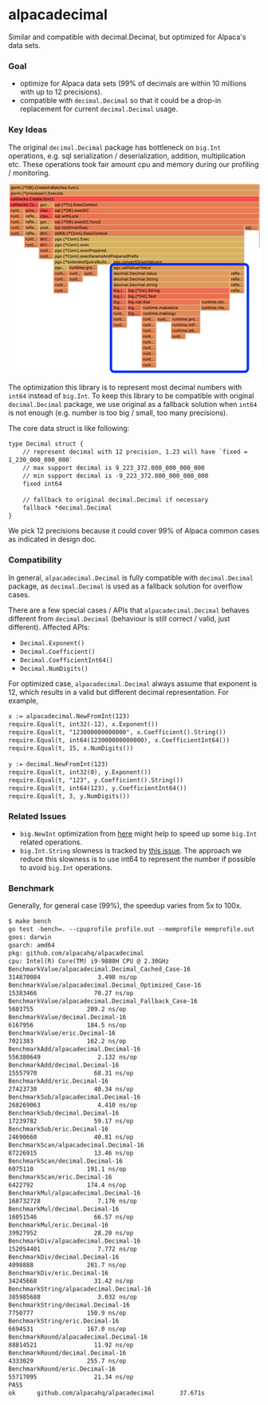 # alpacadecimal
Similar and compatible with decimal.Decimal, but optimized for Alpaca's data sets.

### Goal
- optimize for Alpaca data sets (99% of decimals are within 10 millions with up to 12 precisions).
- compatible with `decimal.Decimal` so that it could be a drop-in replacement for current `decimal.Decimal` usage.

### Key Ideas

The original `decimal.Decimal` package has bottleneck on `big.Int` operations, e.g. sql serialization / deserialization, addition, multiplication etc. These operations took fair amount cpu and memory during
our profiling / monitoring.

![profiling result](doc/value-slowness.png)

The optimization this library is to represent most decimal numbers with `int64` instead of `big.Int`. To 
keep this library to be compatible with original `decimal.Decimal` package, we use original as a fallback
solution when `int64` is not enough (e.g. number is too big / small, too many precisions).

The core data struct is like following:

```golang
type Decimal struct {
	// represent decimal with 12 precision, 1.23 will have `fixed = 1_230_000_000_000`
	// max support decimal is 9_223_372.000_000_000_000
	// min support decimal is -9_223_372.000_000_000_000
	fixed int64

	// fallback to original decimal.Decimal if necessary
	fallback *decimal.Decimal
}
```

We pick 12 precisions because it could cover 99% of Alpaca common cases as indicated in design doc.


### Compatibility

In general, `alpacadecimal.Decimal` is fully compatible with `decimal.Decimal` package, as `decimal.Decimal` is used as 
a fallback solution for overflow cases.

There are a few special cases / APIs that `alpacadecimal.Decimal` behaves different from `decimal.Decimal` (behaviour is still
correct / valid, just different). Affected APIs:

- `Decimal.Exponent()`
- `Decimal.Coefficient()`
- `Decimal.CoefficientInt64()` 
- `Decimal.NumDigits()`

For optimized case, `alpacadecimal.Decimal` always assume that exponent is 12, which results in a valid but different decimal representation. For example,

```golang
x := alpacadecimal.NewFromInt(123)
require.Equal(t, int32(-12), x.Exponent())
require.Equal(t, "123000000000000", x.Coefficient().String())
require.Equal(t, int64(123000000000000), x.CoefficientInt64())
require.Equal(t, 15, x.NumDigits())

y := decimal.NewFromInt(123)
require.Equal(t, int32(0), y.Exponent())
require.Equal(t, "123", y.Coefficient().String())
require.Equal(t, int64(123), y.CoefficientInt64())
require.Equal(t, 3, y.NumDigits())
```

### Related Issues
- `big.NewInt` optimization from [here](https://go-review.googlesource.com/c/go/+/411254) might help to speed up some `big.Int` related operations.
- `big.Int.String` slowness is tracked by [this issue](https://github.com/golang/go/issues/20906). The approach we reduce this slowness is to use int64 to represent the number if possible to avoid `big.Int` operations.

### Benchmark

Generally, for general case (99%), the speedup varies from 5x to 100x.

```
$ make bench
go test -bench=. --cpuprofile profile.out --memprofile memprofile.out
goos: darwin
goarch: amd64
pkg: github.com/alpacahq/alpacadecimal
cpu: Intel(R) Core(TM) i9-9880H CPU @ 2.30GHz
BenchmarkValue/alpacadecimal.Decimal_Cached_Case-16             314870084                3.498 ns/op
BenchmarkValue/alpacadecimal.Decimal_Optimized_Case-16          15383466                70.27 ns/op
BenchmarkValue/alpacadecimal.Decimal_Fallback_Case-16            5603755               209.2 ns/op
BenchmarkValue/decimal.Decimal-16                                6167956               184.5 ns/op
BenchmarkValue/eric.Decimal-16                                   7021383               162.2 ns/op
BenchmarkAdd/alpacadecimal.Decimal-16                           556380649                2.132 ns/op
BenchmarkAdd/decimal.Decimal-16                                 15557970                68.31 ns/op
BenchmarkAdd/eric.Decimal-16                                    27423730                40.34 ns/op
BenchmarkSub/alpacadecimal.Decimal-16                           268269063                4.410 ns/op
BenchmarkSub/decimal.Decimal-16                                 17239782                59.17 ns/op
BenchmarkSub/eric.Decimal-16                                    24690660                40.81 ns/op
BenchmarkScan/alpacadecimal.Decimal-16                          87226915                13.46 ns/op
BenchmarkScan/decimal.Decimal-16                                 6075110               191.1 ns/op
BenchmarkScan/eric.Decimal-16                                    6422792               174.4 ns/op
BenchmarkMul/alpacadecimal.Decimal-16                           168732728                7.176 ns/op
BenchmarkMul/decimal.Decimal-16                                 16051546                66.57 ns/op
BenchmarkMul/eric.Decimal-16                                    39927952                28.20 ns/op
BenchmarkDiv/alpacadecimal.Decimal-16                           152054401                7.772 ns/op
BenchmarkDiv/decimal.Decimal-16                                  4098888               281.7 ns/op
BenchmarkDiv/eric.Decimal-16                                    34245668                31.42 ns/op
BenchmarkString/alpacadecimal.Decimal-16                        385985688                3.032 ns/op
BenchmarkString/decimal.Decimal-16                               7750777               150.9 ns/op
BenchmarkString/eric.Decimal-16                                  6694531               167.0 ns/op
BenchmarkRound/alpacadecimal.Decimal-16                         88814521                11.92 ns/op
BenchmarkRound/decimal.Decimal-16                                4333029               255.7 ns/op
BenchmarkRound/eric.Decimal-16                                  55717095                21.34 ns/op
PASS
ok      github.com/alpacahq/alpacadecimal       37.671s
```
